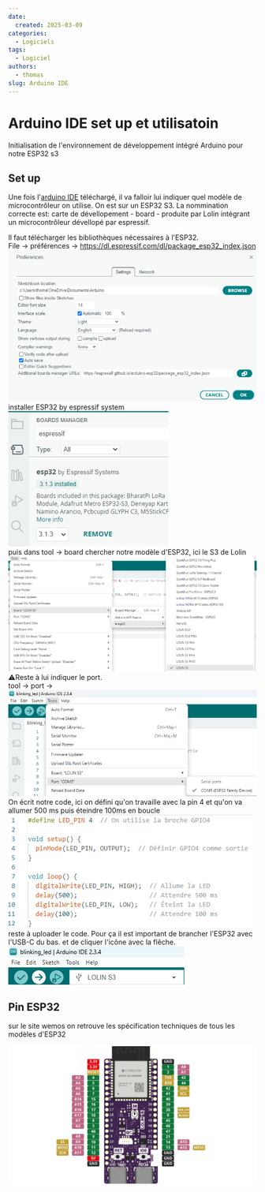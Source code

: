 ```yaml
---
date:
  created: 2025-03-09
categories:
  - Logiciels
tags:
  - Logiciel
authors:
  - thomas
slug: Arduino IDE
---
```


# Arduino IDE set up et utilisatoin 
Initialisation de l'environnement de développement intégré Arduino pour notre ESP32 s3


<!-- more -->

## Set up   

Une fois l'[arduino IDE](https://www.arduino.cc/en/software) téléchargé, il va falloir lui indiquer quel modèle de microcontrôleur on utilise. On est sur un ESP32 S3. 
La nommination correcte est: carte de dévellopement - board - produite par Lolin intégrant un microcontrôleur dévellopé par espressif. 

Il faut télécharger les bibliothèques nécessaires à l'ESP32.  
File -> préférences -> https://dl.espressif.com/dl/package_esp32_index.json
![télécharger les librairies](mkdocs/board_manager_url.png)  
installer ESP32 by espressif system  
![choisir la librairie à installer](mkdocs/board_manager.png)  
puis dans tool -> board chercher notre modèle d'ESP32, ici le S3 de Lolin  
![Liste des pin du S3](mkdocs/board_selection.png)  
⚠️Reste à lui indiquer le port.  
tool -> port -> 
![Selection du port](mkdocs/port.png)    
On écrit notre code, ici on défini qu'on travaille avec la pin 4 et qu'on va allumer 500 ms puis éteindre 100ms en boucle  
![Selection du port](mkdocs/programme_clignoter_led.png)    
reste à uploader le code. Pour ça il est important de brancher l'ESP32 avec l'USB-C du bas. et de cliquer l'icône avec la flêche.  
![Upload du programme](mkdocs/Upload_code_arduino_ide.png)

## Pin ESP32  
sur le site wemos on retrouve les spécification techniques de tous les modèles d'ESP32

![Liste des pin du S3](mkdocs/ESP32_schema_pin.jpg)  

